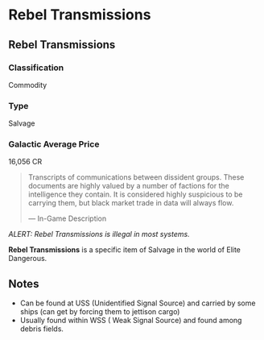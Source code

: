 # Rebel Transmissions
## Rebel Transmissions

### Classification

Commodity

### Type

Salvage

### Galactic Average Price

16,056 CR

> 
> 
> Transcripts of communications between dissident groups. These documents are highly valued by a number of factions for the intelligence they contain. It is considered highly suspicious to be carrying them, but black market trade in data will always flow.
> 
> 
> — In-Game Description
> 

*ALERT: Rebel Transmissions is illegal in most systems.*

**Rebel Transmissions** is a specific item of Salvage in the world of Elite Dangerous.

## Notes

- Can be found at USS (Unidentified Signal Source) and carried by some ships (can get by forcing them to jettison cargo)
- Usually found within WSS ( Weak Signal Source) and found among debris fields.